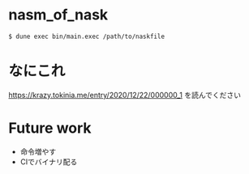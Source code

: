 # nasm_of_nask

`$ dune exec bin/main.exec /path/to/naskfile`

# なにこれ
https://krazy.tokinia.me/entry/2020/12/22/000000_1 を読んでください

# Future work
- 命令増やす
- CIでバイナリ配る
